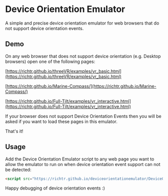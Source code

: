 # Device Orientation Emulator
A simple and precise device orientation emulator for web browsers that do not support device orientation events.

## Demo
On any web browser that does not support device orientation (e.g. Desktop browsers) open one of the following pages:

[https://richtr.github.io/threeVR/examples/vr_basic.html](https://richtr.github.io/threeVR/examples/vr_basic.html)

[https://richtr.github.io/Marine-Compass/](https://richtr.github.io/Marine-Compass/)

[https://richtr.github.io/Full-Tilt/examples/vr_interactive.html](https://richtr.github.io/Full-Tilt/examples/vr_interactive.html)

If your browser does not support Device Orientation Events then you will be asked if you want to load these pages in this emulator.

That's it!

## Usage

Add the Device Orientation Emulator script to any web page you want to allow the emulator to run on when device orientation event support can not be detected:

```html
<script src="https://richtr.github.io/deviceorientationemulator/DeviceOrientationEmulator.js"></script>
```

Happy debugging of device orientation events :)
